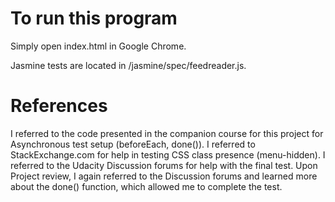 # To run this program

Simply open index.html in Google Chrome.

Jasmine tests are located in /jasmine/spec/feedreader.js.

# References

I referred to the code presented in the companion course for this project for Asynchronous test setup (beforeEach, done()).
I referred to StackExchange.com for help in testing CSS class presence (menu-hidden).
I referred to the Udacity Discussion forums for help with the final test. Upon
Project review, I again referred to the Discussion forums and learned more about
 the done() function, which allowed me to complete the test.
